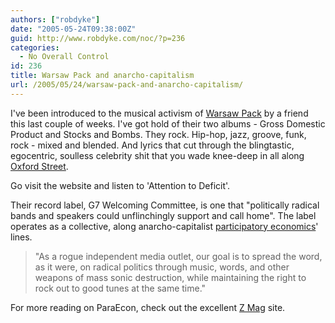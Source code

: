 ```yaml
---
authors: ["robdyke"]
date: "2005-05-24T09:38:00Z"
guid: http://www.robdyke.com/noc/?p=236
categories:
  - No Overall Control
id: 236
title: Warsaw Pack and anarcho-capitalism
url: /2005/05/24/warsaw-pack-and-anarcho-capitalism/
---
```

I've been introduced to the musical activism of [Warsaw Pack](http://www.g7welcomingcommittee.com/bands/warsawpack.html) by a friend this last couple of weeks. I've got hold of their two albums - Gross Domestic Product and Stocks and Bombs. They rock. Hip-hop, jazz, groove, funk, rock - mixed and blended. And lyrics that cut through the blingtastic, egocentric, soulless celebrity shit that you wade knee-deep in all along [Oxford Street](http://www.multimap.com/map/browse.cgi?lat=51.5155&lon=-0.1423&scale=5000&icon=x).

Go visit the website and listen to 'Attention to Deficit'.

Their record label, G7 Welcoming Committee, is one that "politically radical bands and speakers could unflinchingly support and call home". The label operates as a collective, along anarcho-capitalist [participatory economics](http://en.wikipedia.org/wiki/Participatory_economics)' lines.

> "As a rogue independent media outlet, our goal is to spread the word, as it were, on radical politics through music, words, and other weapons of mass sonic destruction, while maintaining the right to rock out to good tunes at the same time."

For more reading on ParaEcon, check out the excellent [Z Mag](http://www.zmag.org/parecon/indexnew.htm) site.